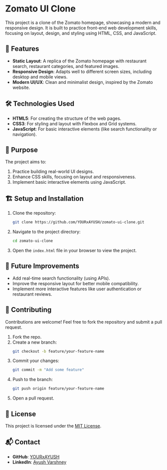 

# Zomato UI Clone

This project is a clone of the Zomato homepage, showcasing a modern and responsive design. It is built to practice front-end web development skills, focusing on layout, design, and styling using HTML, CSS, and JavaScript.


## 🚀 Features

- **Static Layout**: A replica of the Zomato homepage with restaurant search, restaurant categories, and featured images.
- **Responsive Design**: Adapts well to different screen sizes, including desktop and mobile views.
- **Modern UI/UX**: Clean and minimalist design, inspired by the Zomato website.

## 🛠️ Technologies Used

- **HTML5**: For creating the structure of the web pages.
- **CSS3**: For styling and layout with Flexbox and Grid systems.
- **JavaScript**: For basic interactive elements (like search functionality or navigation).

## 🎯 Purpose

The project aims to:
1. Practice building real-world UI designs.
2. Enhance CSS skills, focusing on layout and responsiveness.
3. Implement basic interactive elements using JavaScript.



## 🏗️ Setup and Installation

1. Clone the repository:
   ```bash
   git clone https://github.com/YOURxAYUSH/zomato-ui-clone.git
   ```
2. Navigate to the project directory:
   ```bash
   cd zomato-ui-clone
   ```
3. Open the `index.html` file in your browser to view the project.

## 🚧 Future Improvements

- Add real-time search functionality (using APIs).
- Improve the responsive layout for better mobile compatibility.
- Implement more interactive features like user authentication or restaurant reviews.

## 🙌 Contributing

Contributions are welcome! Feel free to fork the repository and submit a pull request.

1. Fork the repo.
2. Create a new branch:
   ```bash
   git checkout -b feature/your-feature-name
   ```
3. Commit your changes:
   ```bash
   git commit -m "Add some feature"
   ```
4. Push to the branch:
   ```bash
   git push origin feature/your-feature-name
   ```
5. Open a pull request.

## 📝 License

This project is licensed under the [MIT License](LICENSE).

## 📬 Contact

- **GitHub**: [YOURxAYUSH](https://github.com/YOURxAYUSH)
- **LinkedIn**: [Ayush Varshney](https://linkedin.com/in/ayush-varshney-101936220)
